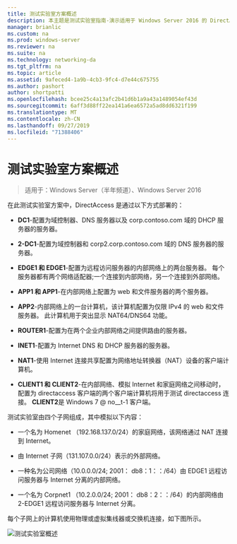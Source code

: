 ```yaml
---
title: 测试实验室方案概述
description: 本主题是测试实验室指南-演示适用于 Windows Server 2016 的 DirectAccess 多站点部署的一部分
manager: brianlic
ms.custom: na
ms.prod: windows-server
ms.reviewer: na
ms.suite: na
ms.technology: networking-da
ms.tgt_pltfrm: na
ms.topic: article
ms.assetid: 9afeced4-1a9b-4cb3-9fc4-d7e44c675755
ms.author: pashort
author: shortpatti
ms.openlocfilehash: bcee25c4a13afc2b41d6b1a9a43a1489054ef43d
ms.sourcegitcommit: 6aff3d88ff22ea141a6ea6572a5ad8dd6321f199
ms.translationtype: MT
ms.contentlocale: zh-CN
ms.lasthandoff: 09/27/2019
ms.locfileid: "71388406"
---
```

# <a name="overview-of-the-test-lab-scenario"></a>测试实验室方案概述

>适用于：Windows Server（半年频道）、Windows Server 2016

在此测试实验室方案中，DirectAccess 是通过以下方式部署的：  
  
-   **DC1**-配置为域控制器、DNS 服务器以及 corp.contoso.com 域的 DHCP 服务器的服务器。  
  
-   **2-DC1**-配置为域控制器和 corp2.corp.contoso.com 域的 DNS 服务器的服务器。  
  
-   **EDGE1 和 EDGE1**-配置为远程访问服务器的内部网络上的两台服务器。 每个服务器都有两个网络适配器;一个连接到内部网络，另一个连接到外部网络。  
  
-   **APP1 和 APP1**-在内部网络上配置为 web 和文件服务器的两个服务器。  
  
-   **APP2**-内部网络上的一台计算机，该计算机配置为仅限 IPv4 的 web 和文件服务器。 此计算机用于突出显示 NAT64/DNS64 功能。  
  
-   **ROUTER1**-配置为在两个企业内部网络之间提供路由的服务器。  
  
-   **INET1**-配置为 Internet DNS 和 DHCP 服务器的服务器。  
  
-   **NAT1**-使用 Internet 连接共享配置为网络地址转换器（NAT）设备的客户端计算机。  
  
-   **CLIENT1 和 CLIENT2**-在内部网络、模拟 Internet 和家庭网络之间移动时，配置为 directaccess 客户端的两个客户端计算机将用于测试 directaccess 连接。 **CLIENT2**是 Windows 7 @ no__t-1 客户端。  
  
测试实验室由四个子网组成，其中模拟以下内容：  
  
-   一个名为 Homenet （192.168.137.0/24）的家庭网络，该网络通过 NAT 连接到 Internet。  
  
-   由 Internet 子网（131.107.0.0/24）表示的外部网络。  
  
-   一种名为公司网络（10.0.0.0/24; 2001： db8：1：：/64）由 EDGE1 远程访问服务器与 Internet 分离的内部网络。  
  
-   一个名为 Corpnet1 （10.2.0.0/24; 2001： db8：2：：/64）的内部网络由 2-EDGE1 远程访问服务器与 Internet 分离。  
  
每个子网上的计算机使用物理或虚拟集线器或交换机连接，如下图所示。  
  
![测试实验室概述](../../../media/Overview-of-the-Test-Lab-Scenario_4/TLG_DA_Multisite.png)  
  


